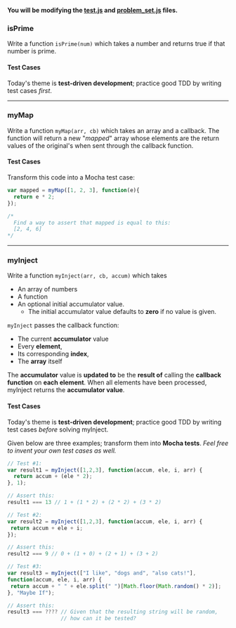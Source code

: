 **You will be modifying the [test.js](./test/test.js) and [problem_set.js](./problem_set.js) files.**

### isPrime

Write a function `isPrime(num)` which takes a number and returns true if that number is prime.

#### Test Cases

Today's theme is __test-driven development__;  practice good TDD by writing test cases _first_.

---
### myMap

Write a function `myMap(arr, cb)` which takes an array and a callback. The function will return a new "_mapped_" array whose elements are the return values of the original's when sent through the callback function.

#### Test Cases

Transform this code into a Mocha test case:

```javascript
var mapped = myMap([1, 2, 3], function(e){
  return e * 2;
});

/*
  Find a way to assert that mapped is equal to this:
  [2, 4, 6]
*/
```

---
### myInject

Write a function `myInject(arr, cb, accum)` which takes<br>
- An array of numbers
- A function
- An optional initial accumulator value.
  - The initial accumulator value defaults to __zero__  if no value is given.

`myInject` passes the callback function:
- The current __accumulator__ value
- Every __element__,
- Its corresponding __index__,
- The __array__ itself

The __accumulator__ value is __updated to__ be the __result of__ calling the
__callback function__ on __each element__. When all elements have been processed, myInject returns the __accumulator value__.

#### Test Cases

Today's theme is __test-driven development__;  practice good TDD by writing test cases _before_ solving myInject.

 Given below are three examples; transform them into __Mocha tests__. _Feel free to invent your own test cases as well._

```javascript
// Test #1:
var result1 = myInject([1,2,3], function(accum, ele, i, arr) {
  return accum + (ele * 2);
}, 1);

// Assert this:
result1 === 13 // 1 + (1 * 2) + (2 * 2) + (3 * 2)

// Test #2:
var result2 = myInject([1,2,3], function(accum, ele, i, arr) {
 return accum + ele + i;
});

// Assert this:
result2 === 9 // 0 + (1 + 0) + (2 + 1) + (3 + 2)

// Test #3:
var result3 = myInject(["I like", "dogs and", "also cats!"],
function(accum, ele, i, arr) {
 return accum + " " + ele.split(" ")[Math.floor(Math.random() * 2)];
}, "Maybe If");

// Assert this:
result3 === ???? // Given that the resulting string will be random,
                 // how can it be tested?
```
